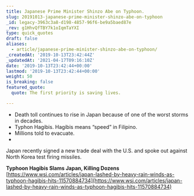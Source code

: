 ```yaml
---
title: Japanese Prime Minister Shinzo Abe on Typhoon.
slug: 20191013-japanese-prime-minister-shinzo-abe-on-typhoon
_id: legacy-3963c3a8-d198-4857-96f6-be9a5baed87e
_rev: g1HhvQfTBY7k1oIqmTaYXI
type: quick_quotes
draft: false
aliases:
  - article/japanese-prime-minister-shinzo-abe-on-typhoon/
_createdAt: '2019-10-13T23:42:44Z'
_updatedAt: '2021-04-17T09:16:10Z'
date: '2019-10-13T23:42:44+00:00'
lastmod: '2019-10-13T23:42:44+00:00'
weight: 50
is_breaking: false
featured_quote:
  quote: The first priority is saving lives.

---
```

* Death toll continues to rise in Japan because of one of the worst storms in decades.
* Typhon Hagibis. Hagibis means “speed” in Filipino.
* Millions told to evacuate.
* 

Japan recently signed a new trade deal with the U.S. and spoke out against North Korea test firing missiles.

**Typhoon Hagibis Slams Japan, Killing Dozens**  
[https://www.wsj.com/articles/japan-lashed-by-heavy-rain-winds-as-typhoon-hagibis-hits-11570884734](https://www.wsj.com/articles/japan-lashed-by-heavy-rain-winds-as-typhoon-hagibis-hits-11570884734)